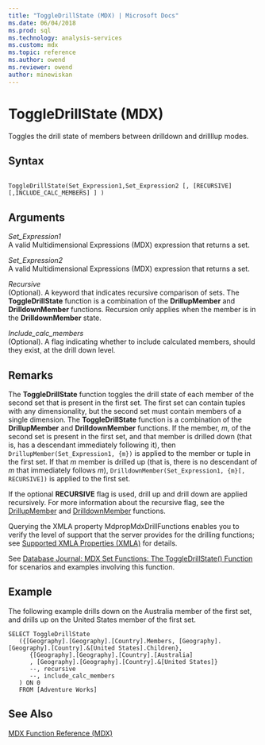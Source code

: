 ```yaml
---
title: "ToggleDrillState (MDX) | Microsoft Docs"
ms.date: 06/04/2018
ms.prod: sql
ms.technology: analysis-services
ms.custom: mdx
ms.topic: reference
ms.author: owend
ms.reviewer: owend
author: minewiskan
---
```

# ToggleDrillState (MDX)


  Toggles the drill state of members between drilldown and drillllup modes.  
  
## Syntax  
  
```  
  
ToggleDrillState(Set_Expression1,Set_Expression2 [, [RECURSIVE] [,INCLUDE_CALC_MEMBERS] ] )  
```  
  
## Arguments  
 *Set_Expression1*  
 A valid Multidimensional Expressions (MDX) expression that returns a set.  
  
 *Set_Expression2*  
 A valid Multidimensional Expressions (MDX) expression that returns a set.  
  
 *Recursive*  
 (Optional). A keyword that indicates recursive comparison of sets. The **ToggleDrillState** function is a combination of the **DrillupMember** and **DrilldownMember** functions. Recursion only applies when the member is in the **DrilldownMember** state.  
  
 *Include_calc_members*  
 (Optional). A flag indicating whether to include calculated members, should they exist, at the drill down level.  
  
## Remarks  
 The **ToggleDrillState** function toggles the drill state of each member of the second set that is present in the first set. The first set can contain tuples with any dimensionality, but the second set must contain members of a single dimension. The **ToggleDrillState** function is a combination of the **DrillupMember** and **DrilldownMember** functions. If the member, *m*, of the second set is present in the first set, and that member is drilled down (that is, has a descendant immediately following it), then `DrillupMember(Set_Expression1, {m})` is applied to the member or tuple in the first set. If that *m* member is drilled up (that is, there is no descendant of *m* that immediately follows *m*), `DrilldownMember(Set_Expression1, {m}[, RECURSIVE])` is applied to the first set.  
  
 If the optional **RECURSIVE** flag is used, drill up and drill down are applied recursively. For more information about the recursive flag, see the [DrillupMember](../mdx/drillupmember-mdx.md) and [DrilldownMember](../mdx/drilldownmember-mdx.md) functions.  
  
 Querying the XMLA property MdpropMdxDrillFunctions enables you to verify the level of support that the server provides for the drilling functions; see [Supported XMLA Properties &#40;XMLA&#41;](https://docs.microsoft.com/bi-reference/xmla/xml-elements-properties/propertylist-element-supported-xmla-properties) for details.  
  
 See [Database Journal: MDX Set Functions: The ToggleDrillState() Function](https://go.microsoft.com/fwlink/?LinkId=517759) for scenarios and examples involving this function.  
  
## Example  
 The following example drills down on the Australia member of the first set, and drills up on the United States member of the first set.  
  
```  
SELECT ToggleDrillState  
   ({[Geography].[Geography].[Country].Members, [Geography].[Geography].[Country].&[United States].Children},  
      {[Geography].[Geography].[Country].[Australia]  
      , [Geography].[Geography].[Country].&[United States]}  
      --, recursive  
      --, include_calc_members  
   ) ON 0  
   FROM [Adventure Works]  
```  
  
## See Also  
 [MDX Function Reference &#40;MDX&#41;](../mdx/mdx-function-reference-mdx.md)  
  
  
